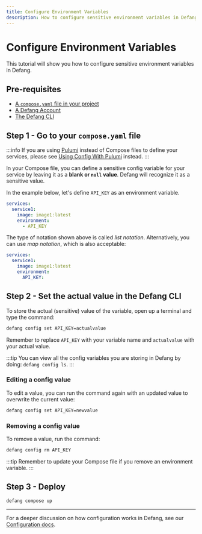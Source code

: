 ```yaml
---
title: Configure Environment Variables
description: How to configure sensitive environment variables in Defang.
---
```


# Configure Environment Variables


This tutorial will show you how to configure sensitive environment variables in Defang.

## Pre-requisites
* [A `compose.yaml` file in your project](https://docs.docker.com/compose/gettingstarted/)
* [A Defang Account](/docs/concepts/authentication)
* [The Defang CLI](/docs/getting-started#install-the-defang-cli)

## Step 1 - Go to your `compose.yaml` file
:::info
If you are using [Pulumi](/docs/concepts/pulumi) instead of Compose files to define your services, please see [Using Config With Pulumi](/docs/concepts/configuration#using-config-with-pulumi) instead.
:::

In your Compose file, you can define a sensitive config variable for your service by leaving it as a **blank or `null` value**. Defang will recognize it as a sensitive value.

In the example below, let's define `API_KEY` as an environment variable.

```yaml
services:
  service1:
    image: image1:latest
    environment:
      - API_KEY
```

The type of notation shown above is called *list notation*. Alternatively, you can use *map notation*, which is also acceptable:
```yaml
services:
  service1:
    image: image1:latest
    environment:
      API_KEY:
```

## Step 2 - Set the actual value in the Defang CLI
To store the actual (sensitive) value of the variable, open up a terminal and type the command:
```bash
defang config set API_KEY=actualvalue
```
Remember to replace `API_KEY` with your variable name and `actualvalue` with your actual value.

:::tip
You can view all the config variables you are storing in Defang by doing: `defang config ls`.
:::

### Editing a config value
To edit a value, you can run the command again with an updated value to overwrite the current value:
```bash
defang config set API_KEY=newvalue
```

### Removing a config value
To remove a value, run the command:
```bash
defang config rm API_KEY
```
:::tip
Remember to update your Compose file if you remove an environment variable.
:::

## Step 3 - Deploy
```bash
defang compose up
```

---
For a deeper discussion on how configuration works in Defang, see our [Configuration docs](/docs/concepts/configuration).
